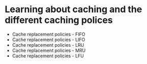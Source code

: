 # Learning about caching and the different caching polices

- Cache replacement policies - FIFO
- Cache replacement policies - LIFO
- Cache replacement policies - LRU
- Cache replacement policies - MRU
- Cache replacement policies - LFU 